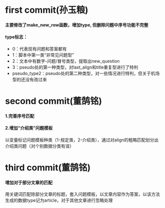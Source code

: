 # first commit(孙玉粮)
#### 主要修改了make_new_row函数，增加type, 但删除问题中序号功能不完整
#### type标志：
+ 0：代表现有问题和答案都有
+ 1：脚本中第一类“非常见问题型”
+ 2：文本中有数字-问题/冒号类型，提取出new_question
+ 3：pseudo处的第一种类型，对last_align和title重复型进行了特判
+ pseudo_type2：pseudo处的第二种类型，对一些情况进行特判，但关于机场型的还没有改过来

# second commit(董鹄铭)
#### 1.完善序号匹配
#### 2.增加“介绍类”问题模板
以变量标记问题模板种类（1-规定类，2-介绍类），通过对align的粗略匹配划分出介绍类问题（对个别数据分类有误）

# third commit(董鹄铭)
#### 增加对于部分文章的匹配
用关键词匹配除部分文章的标题，套入问题模板，以文章内容作为答案，以该方法生成的数据type记为article，对于其他文章进行忽略处理

